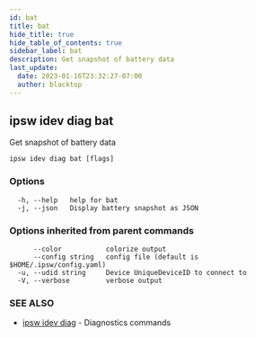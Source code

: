 ```yaml
---
id: bat
title: bat
hide_title: true
hide_table_of_contents: true
sidebar_label: bat
description: Get snapshot of battery data
last_update:
  date: 2023-01-16T23:32:27-07:00
  author: blacktop
---
```

## ipsw idev diag bat

Get snapshot of battery data

```
ipsw idev diag bat [flags]
```

### Options

```
  -h, --help   help for bat
  -j, --json   Display battery snapshot as JSON
```

### Options inherited from parent commands

```
      --color           colorize output
      --config string   config file (default is $HOME/.ipsw/config.yaml)
  -u, --udid string     Device UniqueDeviceID to connect to
  -V, --verbose         verbose output
```

### SEE ALSO

* [ipsw idev diag](/docs/cli/ipsw/idev/diag)	 - Diagnostics commands

